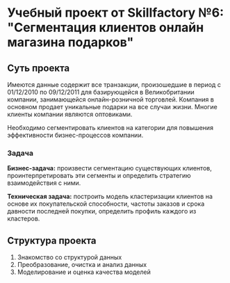 # Учебный проект от Skillfactory №6: "Сегментация клиентов онлайн магазина подарков"
## Суть проекта
Имеются данные содержит все транзакции, произошедшие в период с 01/12/2010 по 09/12/2011 для базирующейся в Великобритании компании, занимающейся онлайн-розничной торговлей. 
Компания в основном продает уникальные подарки на все случаи жизни. Многие клиенты компании являются оптовиками.

Необходимо сегментировать клиентов на категории для повышения эффективности бизнес-процессов компании.
### Задача
**Бизнес-задача:** произвести сегментацию существующих клиентов, проинтерпретировать эти сегменты и определить стратегию взаимодействия с ними.

**Техническая задача:** построить модель кластеризации клиентов на основе их покупательской способности, частоты заказов и срока давности последней покупки, определить профиль каждого из кластеров.
## Структура проекта
1. Знакомство со структурой данных
2. Преобразование, очистка и анализ данных
3. Моделирование и оценка качества моделей
